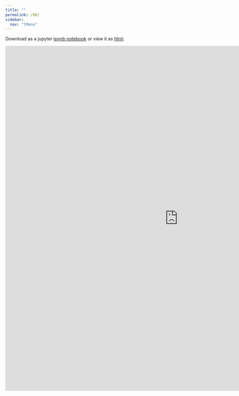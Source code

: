 ```yaml
---
title: ""
permalink: /00/
sidebar:
  nav: "lMenu"
---
```


Download as a jupyter [ipynb notebook](https://datascience-intro.github.io/1MS041-2020/lectures/04.ipynb) or view it as [html](https://datascience-intro.github.io/1MS041-2020/lectures/04.html).

<iframe src="https://datascience-intro.github.io/1MS041-2020/lectures/04.html" width="1080" height="1080" frameborder="0"></iframe>
